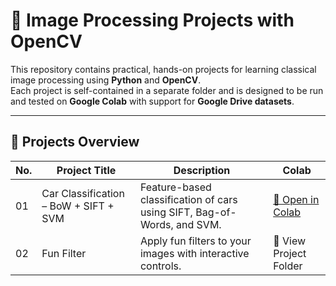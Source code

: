 
# 🧠 Image Processing Projects with OpenCV

This repository contains practical, hands-on projects for learning classical image processing using **Python** and **OpenCV**.  
Each project is self-contained in a separate folder and is designed to be run and tested on **Google Colab** with support for **Google Drive datasets**.

---

## 📁 Projects Overview

| No. | Project Title | Description | Colab |
|-----|---------------|-------------|--------|
| 01  | Car Classification – BoW + SIFT + SVM | Feature-based classification of cars using SIFT, Bag-of-Words, and SVM. | [🔗 Open in Colab](https://colab.research.google.com/github/snz-mlcoder/image-processing-projects/blob/main/car-classification-bow-sift/car_classifier.ipynb) |
| 02  | Fun Filter | Apply fun filters to your images with interactive controls. | 🔗 View Project Folder |

